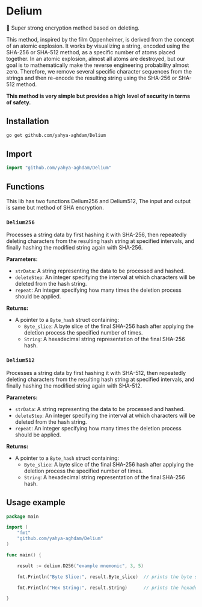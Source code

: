 # Delium

🔑 Super strong encryption method based on deleting.

This method, inspired by the film Oppenheimer, is derived from the concept of an atomic explosion. It works by visualizing a string, encoded using the SHA-256 or SHA-512 method, as a specific number of atoms placed together. In an atomic explosion, almost all atoms are destroyed, but our goal is to mathematically make the reverse engineering probability almost zero. Therefore, we remove several specific character sequences from the strings and then re-encode the resulting string using the SHA-256 or SHA-512 method.

**This method is very simple but provides a high level of security in terms of safety.**

## Installation

```bash
go get github.com/yahya-aghdam/Delium
```

## Import

```go
import "github.com/yahya-aghdam/Delium"
```

## Functions

This lib has two functions Delium256 and Delium512, The input and output is same but method of SHA encryption.

### `Delium256`

Processes a string data by first hashing it with SHA-256, then repeatedly deleting characters from the resulting hash string at specified intervals, and finally hashing the modified string again with SHA-256.

**Parameters:**

- `strData`: A string representing the data to be processed and hashed.
- `deleteStep`: An integer specifying the interval at which characters will be deleted from the hash string.
- `repeat`: An integer specifying how many times the deletion process should be applied.

**Returns:**

- A pointer to a `Byte_hash` struct containing:
  - `Byte_slice`: A byte slice of the final SHA-256 hash after applying the deletion process the specified number of times.
  - `String`: A hexadecimal string representation of the final SHA-256 hash.

### `Delium512`

Processes a string data by first hashing it with SHA-512, then repeatedly deleting characters from the resulting hash string at specified intervals, and finally hashing the modified string again with SHA-512.

**Parameters:**

- `strData`: A string representing the data to be processed and hashed.
- `deleteStep`: An integer specifying the interval at which characters will be deleted from the hash string.
- `repeat`: An integer specifying how many times the deletion process should be applied.

**Returns:**

- A pointer to a `Byte_hash` struct containing:
  - `Byte_slice`: A byte slice of the final SHA-256 hash after applying the deletion process the specified number of times.
  - `String`: A hexadecimal string representation of the final SHA-256 hash.

## Usage example
```go
package main

import (
    "fmt"
    "github.com/yahya-aghdam/Delium"
)

func main() {

    result := delium.D256("example mnemonic", 3, 5)

    fmt.Println("Byte Slice:", result.Byte_slice)  // prints the byte slice of the final hash

    fmt.Println("Hex String:", result.String)      // prints the hexadecimal string of the final hash

}
```